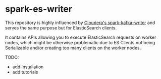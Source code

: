 # spark-es-writer

This repository is highly influenced by [Cloudera's spark-kafka-writer](https://github.com/cloudera/spark-kafka-writer) and serves the same purpose but for ElasticSearch clients.

It contains APIs allowing you to execute ElasticSearch requests on worker nodes, which might be otherwise problematic due to ES Clients not being Serializable and/or creating too many clients on the worker nodes.

TODO:
- add installation
- add tutorials
